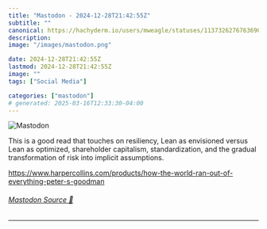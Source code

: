 ```yaml
---
title: "Mastodon - 2024-12-28T21:42:55Z"
subtitle: ""
canonical: https://hachyderm.io/users/mweagle/statuses/113732627676369004
description:
image: "/images/mastodon.png"

date: 2024-12-28T21:42:55Z
lastmod: 2024-12-28T21:42:55Z
image: ""
tags: ["Social Media"]

categories: ["mastodon"]
# generated: 2025-03-16T12:33:30-04:00
---
```

![Mastodon](/images/mastodon.png)

<p>This is a good read that touches on resiliency, Lean as envisioned versus Lean as optimized, shareholder capitalism, standardization, and the gradual transformation of risk into implicit assumptions. </p><p><a href="https://www.harpercollins.com/products/how-the-world-ran-out-of-everything-peter-s-goodman" target="_blank" rel="nofollow noopener noreferrer" translate="no"><span class="invisible">https://www.</span><span class="ellipsis">harpercollins.com/products/how</span><span class="invisible">-the-world-ran-out-of-everything-peter-s-goodman</span></a></p>


###### [Mastodon Source 🐘](https://hachyderm.io/@mweagle/113732627676369004)

___
